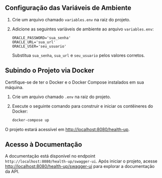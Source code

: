 ## Configuração das Variáveis de Ambiente

1. Crie um arquivo chamado `variables.env` na raiz do projeto.
2. Adicione as seguintes variáveis de ambiente ao arquivo `variables.env`:

    ```env
    ORACLE_PASSWORD='sua_senha'
    ORACLE_URL='sua_url'
    ORACLE_USER='seu_usuario'
    ```

   Substitua `sua_senha`, `sua_url` e `seu_usuario` pelos valores corretos.

## Subindo o Projeto via Docker

Certifique-se de ter o Docker e o Docker Compose instalados em sua máquina.

1. Crie um arquivo chamado `.env` na raiz do projeto.
2. Execute o seguinte comando para construir e iniciar os contêineres do Docker:

    ```bash
    docker-compose up
    ```

O projeto estará acessível em [http://localhost:8080/health-up](http://localhost:8080/health-up).

## Acesso à Documentação

A documentação está disponível no endpoint `http://localhost:8080/health-up/swagger-ui`. Após iniciar o projeto, acesse [http://localhost:8080/health-up/swagger-ui](http://localhost:8080/health-up/swagger-ui) para explorar a documentação da API.
